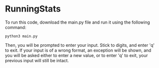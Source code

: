 # RunningStats

To run this code, download the main.py file and run it using the following command:

`python3 main.py`

Then, you will be prompted to enter your input. Stick to digits, and enter 'q' to exit. If your input is of a wrong format, an exception will be shown, and you will be asked either to enter a new value, or to enter 'q' to exit, your previous input will still be intact.
